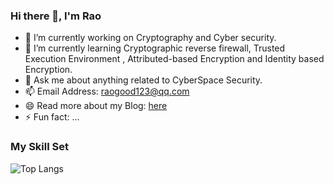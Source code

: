 ### Hi there 👋, I'm Rao
- 🔭 I’m currently working on  Cryptography and Cyber security.
- 🌱 I’m currently learning Cryptographic reverse firewall,  Trusted Execution Environment , Attributed-based Encryption and Identity based Encryption.
- 💬 Ask me about anything related to CyberSpace Security.
- 📫 Email Address: raogood123@qq.com
- 😄 Read more about my Blog: [here](https://rao2357.top)
- ⚡ Fun fact: ...
                        
### My Skill Set



![Top Langs](https://github-readme-stats.vercel.app/api/top-langs/?username=rao2357&layout=compact&theme=tokyonight#pic_center)

<!--
**rao2357/rao2357** is a ✨ _special_ ✨ repository because its `README.md` (this file) appears on your GitHub profile.

Here are some ideas to get you started:

- 🔭 I’m currently working on ...
- 🌱 I’m currently learning ...
- 👯 I’m looking to collaborate on ...
- 🤔 I’m looking for help with ...
- 💬 Ask me about ...
- 📫 How to reach me: ...
- 😄 Pronouns: ...
- ⚡ Fun fact: ...
-->
